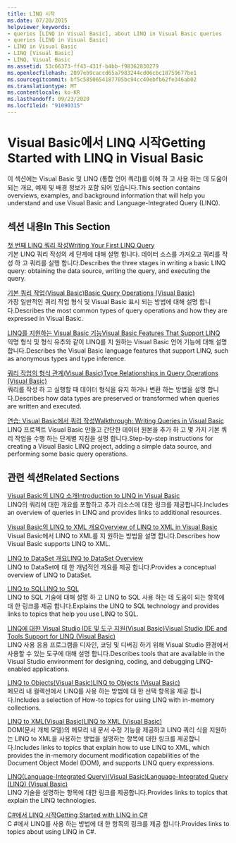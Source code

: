 ```yaml
---
title: LINQ 시작
ms.date: 07/20/2015
helpviewer_keywords:
- queries [LINQ in Visual Basic], about LINQ in Visual Basic queries
- queries [LINQ in Visual Basic]
- LINQ in Visual Basic
- LINQ [Visual Basic]
- LINQ, Visual Basic
ms.assetid: 53c66373-ff43-431f-b4bb-f98362830279
ms.openlocfilehash: 2097eb9caccd65a7983244cd06cbc18759677be1
ms.sourcegitcommit: bf5c5850654187705bc94cc40ebfb62fe346ab02
ms.translationtype: MT
ms.contentlocale: ko-KR
ms.lasthandoff: 09/23/2020
ms.locfileid: "91090315"
---
```

# <a name="getting-started-with-linq-in-visual-basic"></a><span data-ttu-id="a645d-102">Visual Basic에서 LINQ 시작</span><span class="sxs-lookup"><span data-stu-id="a645d-102">Getting Started with LINQ in Visual Basic</span></span>

<span data-ttu-id="a645d-103">이 섹션에는 Visual Basic 및 LINQ (통합 언어 쿼리)를 이해 하 고 사용 하는 데 도움이 되는 개요, 예제 및 배경 정보가 포함 되어 있습니다.</span><span class="sxs-lookup"><span data-stu-id="a645d-103">This section contains overviews, examples, and background information that will help you understand and use Visual Basic and Language-Integrated Query (LINQ).</span></span>  
  
## <a name="in-this-section"></a><span data-ttu-id="a645d-104">섹션 내용</span><span class="sxs-lookup"><span data-stu-id="a645d-104">In This Section</span></span>  

 [<span data-ttu-id="a645d-105">첫 번째 LINQ 쿼리 작성</span><span class="sxs-lookup"><span data-stu-id="a645d-105">Writing Your First LINQ Query</span></span>](writing-your-first-linq-query.md)  
 <span data-ttu-id="a645d-106">기본 LINQ 쿼리 작성의 세 단계에 대해 설명 합니다. 데이터 소스를 가져오고 쿼리를 작성 하 고 쿼리를 실행 합니다.</span><span class="sxs-lookup"><span data-stu-id="a645d-106">Describes the three stages in writing a basic LINQ query: obtaining the data source, writing the query, and executing the query.</span></span>  
  
 [<span data-ttu-id="a645d-107">기본 쿼리 작업(Visual Basic)</span><span class="sxs-lookup"><span data-stu-id="a645d-107">Basic Query Operations (Visual Basic)</span></span>](basic-query-operations.md)  
 <span data-ttu-id="a645d-108">가장 일반적인 쿼리 작업 형식 및 Visual Basic 표시 되는 방법에 대해 설명 합니다.</span><span class="sxs-lookup"><span data-stu-id="a645d-108">Describes the most common types of query operations and how they are expressed in Visual Basic.</span></span>  
  
 [<span data-ttu-id="a645d-109">LINQ를 지원하는 Visual Basic 기능</span><span class="sxs-lookup"><span data-stu-id="a645d-109">Visual Basic Features That Support LINQ</span></span>](features-that-support-linq.md)  
 <span data-ttu-id="a645d-110">익명 형식 및 형식 유추와 같이 LINQ를 지 원하는 Visual Basic 언어 기능에 대해 설명 합니다.</span><span class="sxs-lookup"><span data-stu-id="a645d-110">Describes the Visual Basic language features that support LINQ, such as anonymous types and type inference.</span></span>  
  
 [<span data-ttu-id="a645d-111">쿼리 작업의 형식 관계(Visual Basic)</span><span class="sxs-lookup"><span data-stu-id="a645d-111">Type Relationships in Query Operations (Visual Basic)</span></span>](type-relationships-in-query-operations.md)  
 <span data-ttu-id="a645d-112">쿼리를 작성 하 고 실행할 때 데이터 형식을 유지 하거나 변환 하는 방법을 설명 합니다.</span><span class="sxs-lookup"><span data-stu-id="a645d-112">Describes how data types are preserved or transformed when queries are written and executed.</span></span>  
  
 [<span data-ttu-id="a645d-113">연습: Visual Basic에서 쿼리 작성</span><span class="sxs-lookup"><span data-stu-id="a645d-113">Walkthrough: Writing Queries in Visual Basic</span></span>](walkthrough-writing-queries.md)  
 <span data-ttu-id="a645d-114">LINQ 프로젝트 Visual Basic 만들고 간단한 데이터 원본을 추가 하 고 몇 가지 기본 쿼리 작업을 수행 하는 단계별 지침을 설명 합니다.</span><span class="sxs-lookup"><span data-stu-id="a645d-114">Step-by-step instructions for creating a Visual Basic LINQ project, adding a simple data source, and performing some basic query operations.</span></span>  
  
## <a name="related-sections"></a><span data-ttu-id="a645d-115">관련 섹션</span><span class="sxs-lookup"><span data-stu-id="a645d-115">Related Sections</span></span>  

 [<span data-ttu-id="a645d-116">Visual Basic의 LINQ 소개</span><span class="sxs-lookup"><span data-stu-id="a645d-116">Introduction to LINQ in Visual Basic</span></span>](../../language-features/linq/introduction-to-linq.md)  
 <span data-ttu-id="a645d-117">LINQ의 쿼리에 대한 개요를 포함하고 추가 리소스에 대한 링크를 제공합니다.</span><span class="sxs-lookup"><span data-stu-id="a645d-117">Includes an overview of queries in LINQ and provides links to additional resources.</span></span>  
  
 [<span data-ttu-id="a645d-118">Visual Basic의 LINQ to XML 개요</span><span class="sxs-lookup"><span data-stu-id="a645d-118">Overview of LINQ to XML in Visual Basic</span></span>](../../language-features/xml/overview-of-linq-to-xml.md)  
 <span data-ttu-id="a645d-119">Visual Basic에서 LINQ to XML를 지 원하는 방법을 설명 합니다.</span><span class="sxs-lookup"><span data-stu-id="a645d-119">Describes how Visual Basic supports LINQ to XML.</span></span>  
  
 [<span data-ttu-id="a645d-120">LINQ to DataSet 개요</span><span class="sxs-lookup"><span data-stu-id="a645d-120">LINQ to DataSet Overview</span></span>](../../../../framework/data/adonet/linq-to-dataset-overview.md)  
 <span data-ttu-id="a645d-121">LINQ to DataSet에 대 한 개념적인 개요를 제공 합니다.</span><span class="sxs-lookup"><span data-stu-id="a645d-121">Provides a conceptual overview of LINQ to DataSet.</span></span>  
  
 [<span data-ttu-id="a645d-122">LINQ to SQL</span><span class="sxs-lookup"><span data-stu-id="a645d-122">LINQ to SQL</span></span>](../../../../framework/data/adonet/sql/linq/index.md)  
 <span data-ttu-id="a645d-123">LINQ to SQL 기술에 대해 설명 하 고 LINQ to SQL 사용 하는 데 도움이 되는 항목에 대 한 링크를 제공 합니다.</span><span class="sxs-lookup"><span data-stu-id="a645d-123">Explains the LINQ to SQL technology and provides links to topics that help you use LINQ to SQL.</span></span>  
  
 [<span data-ttu-id="a645d-124">LINQ에 대한 Visual Studio IDE 및 도구 지원(Visual Basic)</span><span class="sxs-lookup"><span data-stu-id="a645d-124">Visual Studio IDE and Tools Support for LINQ (Visual Basic)</span></span>](visual-studio-ide-and-tools-support-for-linq.md)  
 <span data-ttu-id="a645d-125">LINQ 사용 응용 프로그램을 디자인, 코딩 및 디버깅 하기 위해 Visual Studio 환경에서 사용할 수 있는 도구에 대해 설명 합니다.</span><span class="sxs-lookup"><span data-stu-id="a645d-125">Describes tools that are available in the Visual Studio environment for designing, coding, and debugging LINQ-enabled applications.</span></span>  
  
 [<span data-ttu-id="a645d-126">LINQ to Objects(Visual Basic)</span><span class="sxs-lookup"><span data-stu-id="a645d-126">LINQ to Objects (Visual Basic)</span></span>](linq-to-objects.md)  
 <span data-ttu-id="a645d-127">메모리 내 컬렉션에서 LINQ를 사용 하는 방법에 대 한 선택 항목을 제공 합니다.</span><span class="sxs-lookup"><span data-stu-id="a645d-127">Includes a selection of How-to topics for using LINQ with in-memory collections.</span></span>  
  
 [<span data-ttu-id="a645d-128">LINQ to XML(Visual Basic)</span><span class="sxs-lookup"><span data-stu-id="a645d-128">LINQ to XML (Visual Basic)</span></span>](../../../../standard/linq/linq-xml-overview.md)  
 <span data-ttu-id="a645d-129">DOM(문서 개체 모델)의 메모리 내 문서 수정 기능을 제공하고 LINQ 쿼리 식을 지원하는 LINQ to XML을 사용하는 방법을 설명하는 항목에 대한 링크를 제공합니다.</span><span class="sxs-lookup"><span data-stu-id="a645d-129">Includes links to topics that explain how to use LINQ to XML, which provides the in-memory document modification capabilities of the Document Object Model (DOM), and supports LINQ query expressions.</span></span>  
  
 [<span data-ttu-id="a645d-130">LINQ(Language-Integrated Query)(Visual Basic)</span><span class="sxs-lookup"><span data-stu-id="a645d-130">Language-Integrated Query (LINQ) (Visual Basic)</span></span>](index.md)  
 <span data-ttu-id="a645d-131">LINQ 기술을 설명하는 항목에 대한 링크를 제공합니다.</span><span class="sxs-lookup"><span data-stu-id="a645d-131">Provides links to topics that explain the LINQ technologies.</span></span>  
  
 [<span data-ttu-id="a645d-132">C#에서 LINQ 시작</span><span class="sxs-lookup"><span data-stu-id="a645d-132">Getting Started with LINQ in C#</span></span>](../../../../csharp/programming-guide/concepts/linq/index.md)  
 <span data-ttu-id="a645d-133">C #에서 LINQ를 사용 하는 방법에 대 한 항목의 링크를 제공 합니다.</span><span class="sxs-lookup"><span data-stu-id="a645d-133">Provides links to topics about using LINQ in C#.</span></span>
